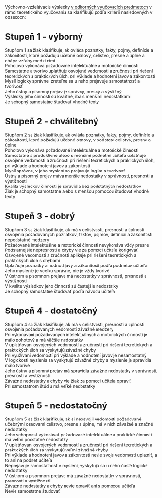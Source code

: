 Výchovno-vzdelávacie výsledky <u>v odborných vyučovacích predmetoch</u> v rámci teoretického vyučovania sa klasifikujú podľa kritérií nasledovných v odsekoch:

# Stupeň 1 - výborný
Stupňom 1 sa žiak klasifikuje, ak ovláda poznatky, fakty, pojmy, definície a zákonitosti, ktoré požadujú učebné osnovy, celistvo, presne a úplne a chápe vzťahy medzi nimi  
Pohotovo vykonáva požadované intelektuálne a motorické činnosti  
Samostatne a tvorivo uplatňuje osvojené vedomosti a zručnosti pri riešení teoretických a praktických úloh, pri výklade a hodnotení javov a zákonitostí  
Myslí logicky správne, zreteľne sa u neho prejavuje samostatnosť a tvorivosť  
Jeho ústny a písomný prejav je správny, presný a výstižný  
Výsledky jeho činnosti sú kvalitné, iba s menšími nedostatkami  
Je schopný samostatne študovať vhodné texty

# Stupeň 2 - chválitebný
Stupňom 2 sa žiak klasifikuje, ak ovláda poznatky, fakty, pojmy, definície a zákonitosti, ktoré požadujú učebné osnovy, v podstate celistvo, presne a úplne  
Pohotovo vykonáva požadované intelektuálne a motorické činnosti  
Samostatne a produktívne alebo s menšími podnetmi učiteľa uplatňuje osvojené vedomosti a zručnosti pri riešení teoretických a praktických úloh, pri výklade a hodnotení javov a zákonitostí  
Myslí správne, v jeho myslení sa prejavuje logika a tvorivosť  
Ústny a písomný prejav máva menšie nedostatky v správnosti, presnosti a výstižnosti  
Kvalita výsledkov činnosti je spravidla bez podstatných nedostatkov  
Žiak je schopný samostatne alebo s menšou pomocou študovať vhodné texty

# Stupeň 3 - dobrý 
Stupňom 3 sa žiak klasifikuje, ak má v celistvosti, presnosti a úplnosti osvojenia požadovaných poznatkov, faktov, pojmov, definícií a zákonitostí nepodstatné medzery  
Požadované intelektuálne a motorické činnosti nevykonáva vždy presne  
Podstatnejšie nepresnosti a chyby vie za pomoci učiteľa korigovať  
Osvojené vedomosti a zručnosti aplikuje pri riešení teoretických a praktických úloh s chybami  
Uplatňuje poznatky a hodnotí javy a zákonitosti podľa podnetov učiteľa  
Jeho myslenie je vcelku správne, nie je vždy tvorivé  
V ústnom a písomnom prejave má nedostatky v správnosti, presnosti a výstižnosti  
V kvalite výsledkov jeho činnosti sú častejšie nedostatky  
Je schopný samostatne študovať podľa návodu učiteľa

# Stupeň 4 - dostatočný 
Stupňom 4 sa žiak klasifikuje, ak má v celistvosti, presnosti a úplnosti osvojenia požadovaných vedomostí závažné medzery  
Pri vykonávaní požadovaných intelektuálnych a motorických činností je málo pohotový a má väčšie nedostatky  
V uplatňovaní osvojených vedomostí a zručností pri riešení teoretických a praktických úloh sa vyskytujú závažné chyby  
Pri využívaní vedomostí pri výklade a hodnotení javov je nesamostatný  
V logickosti myslenia sa vyskytujú závažné chyby a myslenie je spravidla málo tvorivé  
Jeho ústny a písomný prejav má spravidla závažné nedostatky v správnosti, presnosti a výstižnosti  
Závažné nedostatky a chyby vie žiak za pomoci učiteľa opraviť  
Pri samostatnom štúdiu má veľké nedostatky

# Stupeň 5 - nedostatočný 
Stupňom 5 sa žiak klasifikuje, ak si neosvojil vedomosti požadované učebnými osnovami celistvo, presne a úplne, má v nich závažné a značné nedostatky  
Jeho schopnosť vykonávať požadované intelektuálne a praktické činnosti má veľmi podstatné nedostatky  
V uplatňovaní osvojených vedomostí a zručností pri riešení teoretických a praktických úloh sa vyskytujú veľmi závažné chyby  
Pri výklade a hodnotení javov a zákonitostí nevie svoje vedomosti uplatniť, a to ani na podnet učiteľa  
Neprejavuje samostatnosť v myslení, vyskytujú sa u neho časté logické nedostatky  
V ústnom a písomnom prejave má závažné nedostatky v správnosti, presnosti a výstižnosti  
Závažné nedostatky a chyby nevie opraviť ani s pomocou učiteľa  
Nevie samostatne študovať
